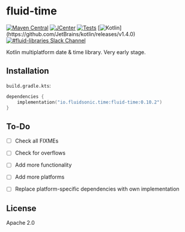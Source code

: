fluid-time
==========

[![Maven Central](https://img.shields.io/maven-central/v/io.fluidsonic.time/fluid-time?label=Maven%20Central)](https://search.maven.org/artifact/io.fluidsonic.time/fluid-time)
[![JCenter](https://img.shields.io/bintray/v/fluidsonic/kotlin/time?label=JCenter)](https://bintray.com/fluidsonic/kotlin/time)
[![Tests](https://github.com/fluidsonic/fluid-time/workflows/Tests/badge.svg)](https://github.com/fluidsonic/fluid-time/actions?workflow=Tests)
[![Kotlin](https://img.shields.io/badge/Kotlin-1.4.0%20(Darwin,%20JVM)-blue.svg)](https://github.com/JetBrains/kotlin/releases/v1.4.0)
[![#fluid-libraries Slack Channel](https://img.shields.io/badge/slack-%23fluid--libraries-543951.svg?label=Slack)](https://kotlinlang.slack.com/messages/C7UDFSVT2/)

Kotlin multiplatform date & time library.
Very early stage.



Installation
------------

`build.gradle.kts`:
```kotlin
dependencies {
    implementation("io.fluidsonic.time:fluid-time:0.10.2")
}
```



To-Do
-----

- [ ] Check all FIXMEs
- [ ] Check for overflows
- [ ] Add more functionality
- [ ] Add more platforms
- [ ] Replace platform-specific dependencies with own implementation



License
-------

Apache 2.0
